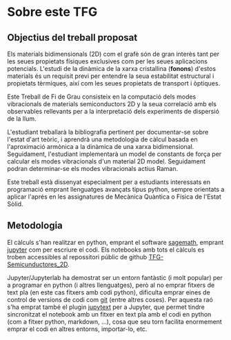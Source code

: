 Sobre este TFG
============================

## Objectius del treball proposat

  Els materials bidimensionals (2D) com el grafè són de gran interès tant per les seues propietats físiques exclusives com per les seues aplicacions potencials. L'estudi de la dinàmica de la xarxa cristallina (**fonons**) d'estos materials és un requisit previ per entendre la seua estabilitat estructural i propietats tèrmiques, així com les seues propietats de transport i òptiques.
  
  Este Treball de Fi de Grau consisteix en la computació dels modes vibracionals de materials semiconductors 2D y la seua correlació amb els observables rellevants per a la interpretació dels experiments de dispersió de la llum.

  L'estudiant treballarà la bibliografia pertinent per documentar-se sobre l'estat d'art teòric, i aprendrà una metodologia de càlcul basada en l'aproximació armònica a la dinàmica de una xarxa bidimensional. Seguidament, l'estudiant implementarà un model de constants de força per calcular els modes vibracionals d'un material 2D model.
Seguidament podran  determinar-se els modes vibracionals actius Raman.

Este treball està dissenyat especialment per a estudiants interessats en programació emprant llenguatges avançats tipus python, sempre orientats a aplicar l'aprés en les assignatures de Mecànica Quàntica o Física de l'Estat Sòlid.

## Metodologia

El càlculs s'han realitzar en python, emprant el software [sagemath](https://www.sagemath.org/index.html), emprant [jupyter](https://www.jupyter.org)
com per escriure el codi. Els notebooks amb tots el càlculs es troben accessibles al repossitori públic de github [TFG-Semicunductores_2D](https://github.com/CasimirVictoria/TFG-Semiconductores_2D).

Jupyter/Jupyterlab ha demostrat ser un entorn fantàstic (i molt popular) per a programar en python (i altres llenguatges), però al no emprar fitxers de text pla (en este cas fitxers amb codi python), dificulta emprar eines de control de versions de codi com [git](https://git-scm.com) (entre altres coses). Per aquesta raó s'ha emprat també el plugin [jupytext](https://github.com/mwouts/jupytext) per a Jupyter, que permet tindre sincronitzat el notebook amb un fitxer en text pla amb el codi en python (com a fitxer python, markdown, ...), cosa que seu torn facilita enormement emprar el codi en altres entorns, importar-lo, etc. 

```python

```
